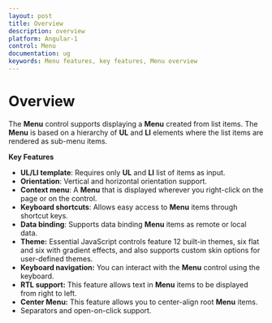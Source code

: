 ```yaml
---
layout: post
title: Overview
description: overview
platform: Angular-1
control: Menu
documentation: ug
keywords: Menu features, key features, Menu overview
---
```


# Overview

The **Menu** control supports displaying a **Menu** created from list items. The **Menu** is based on a hierarchy of **UL** and **LI** elements where the list items are rendered as sub-menu items.

**Key Features**

* **UL/LI template**: Requires only **UL** and **LI** list of items as input.
* **Orientation**: Vertical and horizontal orientation support.
* **Context menu**: A **Menu** that is displayed wherever you right-click on the page or on the control.
* **Keyboard shortcuts**: Allows easy access to **Menu** items through shortcut keys.
* **Data binding**: Supports data binding **Menu** items as remote or local data.
* **Theme:** Essential JavaScript controls feature 12 built-in themes, six flat and six with gradient effects, and also supports custom skin options for user-defined themes. 
* **Keyboard navigation:** You can interact with the **Menu** control using the keyboard. 
* **RTL support:** This feature allows text in **Menu** items to be displayed from right to left. 
* **Center Menu:** This feature allows you to center-align root **Menu** items.
* Separators and open-on-click support.